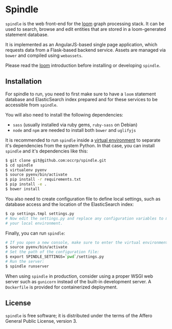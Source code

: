 # Spindle

``spindle`` is the web front-end for the [loom](https://github.com/occrp/loom)
graph processing stack. It can be used to search, browse and edit entities that
are stored in a loom-generated statement database.

It is implemented as an AngularJS-based single page application, which requests
data from a Flask-based backend service. Assets are managed via ``bower`` and
compiled using ``webassets``.

Please read the [loom](https://github.com/occrp/loom) introduction before
installing or developing ``spindle``.

## Installation

For spindle to run, you need to first make sure to have a ``loom`` statement
database and ElasticSearch index prepared and for these services to be
accessible from ``spindle``.

You will also need to install the following dependencies:

* ``sass`` (usually installed via ruby gems, ``ruby-sass`` on Debian)
* ``node`` and ``npm`` are needed to install both ``bower`` and ``uglifyjs``

It is recommended to run ``spindle`` inside a [virtual environment](http://docs.python-guide.org/en/latest/dev/virtualenvs/)
to separate it's dependencies from the system Python. In that case, you can
install ``spindle`` and it's dependencies like this:

```bash
$ git clone git@github.com:occrp/spindle.git
$ cd spindle
$ virtualenv pyenv
$ source pyenv/bin/activate
$ pip install -r requirements.txt
$ pip install -e .
$ bower install
```

You also need to create configuration file to define local settings, such as
database access and the location of the ElasticSearch index:

```bash
$ cp settings.tmpl settings.py
# Now edit the settings.py and replace any configuration variables to match
# your local environment.
```

Finally, you can run ``spindle``:

```bash
# If you open a new console, make sure to enter the virtual environment:
$ source pyenv/bin/activate
# Set the path of the configuration file:
$ export SPINDLE_SETTINGS=`pwd`/settings.py
# Run the server:
$ spindle runserver
```

When using ``spindle`` in production, consider using a proper WSGI web server
such as ``gunicorn`` instead of the built-in development server. A
``Dockerfile`` is provided for containerized deployment.

## License

``spindle`` is free software; it is distributed under the terms of the Affero
General Public License, version 3.
